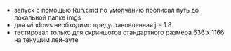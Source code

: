 ﻿- запуск с помощью Run.cmd
по умолчанию прописал путь до локальной папке imgs
- для windows необходимо предустановленная jre 1.8
- тестировал только для скриншотов стандартного размера 636 x 1166 на текущим лей-ауте